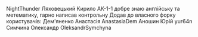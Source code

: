 NightThunder
Ляховецький Кирило
АК-1-1
добре знаю англійську та метематику, гарно написав контрольну
Додав до власного форку користувачів:
Дем'яненко Анастасія AnastasiaDem
Аношин Юрій yur64n
Симчина Олександр OleksandrSymchyna